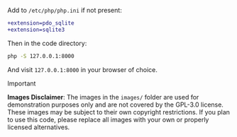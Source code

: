 Add to `/etc/php/php.ini` if not present:
```diff
+extension=pdo_sqlite
+extension=sqlite3
```

Then in the code directory:
```sh
php -S 127.0.0.1:8000
```

And visit `127.0.0.1:8000` in your browser of choice.

> [!IMPORTANT]
> **Images Disclaimer**: The images in the `images/` folder are used for demonstration purposes only and are not covered by the GPL-3.0 license. These images may be subject to their own copyright restrictions. If you plan to use this code, please replace all images with your own or properly licensed alternatives.
